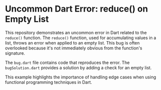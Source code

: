 # Uncommon Dart Error: reduce() on Empty List

This repository demonstrates an uncommon error in Dart related to the `reduce()` function. The `reduce()` function, used for accumulating values in a list, throws an error when applied to an empty list.  This bug is often overlooked because it's not immediately obvious from the function's signature.

The `bug.dart` file contains code that reproduces the error. The `bugSolution.dart` provides a solution by adding a check for an empty list.

This example highlights the importance of handling edge cases when using functional programming techniques in Dart.
